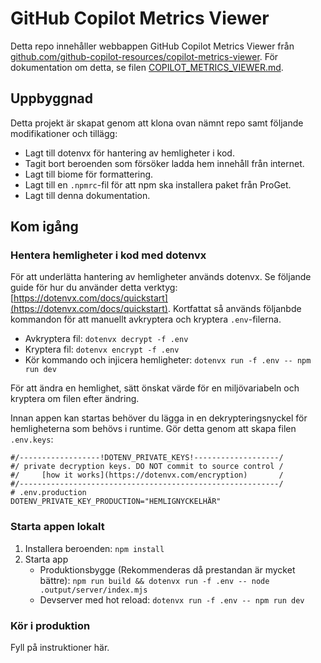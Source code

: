 # GitHub Copilot Metrics Viewer

Detta repo innehåller webbappen GitHub Copilot Metrics Viewer från [github.com/github-copilot-resources/copilot-metrics-viewer](https://github.com/github-copilot-resources/copilot-metrics-viewer). För dokumentation om detta, se filen [COPILOT_METRICS_VIEWER.md](./COPILOT_METRICS_VIEWER.md).

## Uppbyggnad

Detta projekt är skapat genom att klona ovan nämnt repo samt följande modifikationer och tillägg:

- Lagt till dotenvx för hantering av hemligheter i kod.
- Tagit bort beroenden som försöker ladda hem innehåll från internet.
- Lagt till biome för formattering.
- Lagt till en `.npmrc`-fil för att npm ska installera paket från ProGet.
- Lagt till denna dokumentation.

## Kom igång

### Hentera hemligheter i kod med dotenvx

För att underlätta hantering av hemligheter används dotenvx. Se följande guide för hur du använder detta verktyg: [https://dotenvx.com/docs/quickstart](https://dotenvx.com/docs/quickstart). Kortfattat så används följanbde kommandon för att manuellt avkryptera och kryptera `.env`-filerna.

- Avkryptera fil: `dotenvx decrypt -f .env`
- Kryptera fil: `dotenvx encrypt -f .env`
- Kör kommando och injicera hemligheter: `dotenvx run -f .env -- npm run dev`

För att ändra en hemlighet, sätt önskat värde för en miljövariabeln och kryptera om filen efter ändring.

Innan appen kan startas behöver du lägga in en dekrypteringsnyckel för hemligheterna som behövs i runtime. Gör detta genom att skapa filen `.env.keys`:

```env
#/------------------!DOTENV_PRIVATE_KEYS!-------------------/
#/ private decryption keys. DO NOT commit to source control /
#/     [how it works](https://dotenvx.com/encryption)       /
#/----------------------------------------------------------/
# .env.production
DOTENV_PRIVATE_KEY_PRODUCTION="HEMLIGNYCKELHÄR"
```

### Starta appen lokalt

1. Installera beroenden: `npm install`
2. Starta app
    - Produktionsbygge (Rekommenderas då prestandan är mycket bättre): `npm run build && dotenvx run -f .env -- node .output/server/index.mjs`
    - Devserver med hot reload: `dotenvx run -f .env -- npm run dev`

### Kör i produktion

Fyll på instruktioner här.
